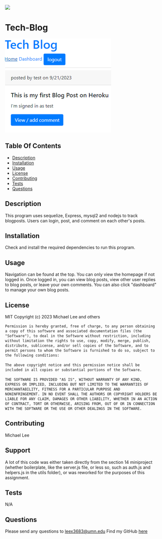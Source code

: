 
  [<img src="https://img.shields.io/badge/License-MIT-yellow.svg">](https://opensource.org/licenses/MIT)
  # Tech-Blog
![Example](img/demo.PNG)
  ## Table Of Contents
  * [Description](#description)
  * [Installation](#installation)
  * [Usage](#usage)
  * [License](#license)
  * [Contributing](#contributing)
  * [Tests](#tests)
  * [Questions](#questions)


  ## Description 
  This program uses sequelize, Express, mysql2 and nodejs to track blogposts. Users can login, post, and comment on each other's posts.

  ## Installation
  Check and install the required dependencies to run this program.

  ## Usage
  Navigation can be found at the top. You can only view the homepage if not logged in.  Once logged in, you can view blog posts, view other user replies to blog posts, or leave your own comments.  You can also click "dashboard" to manage your own blog posts.

  ## License
  MIT
  Copyright (c) 2023 Michael Lee and others

    Permission is hereby granted, free of charge, to any person obtaining
    a copy of this software and associated documentation files (the
    "Software"), to deal in the Software without restriction, including
    without limitation the rights to use, copy, modify, merge, publish,
    distribute, sublicense, and/or sell copies of the Software, and to
    permit persons to whom the Software is furnished to do so, subject to
    the following conditions:
    
    The above copyright notice and this permission notice shall be
    included in all copies or substantial portions of the Software.
    
    THE SOFTWARE IS PROVIDED "AS IS", WITHOUT WARRANTY OF ANY KIND,
    EXPRESS OR IMPLIED, INCLUDING BUT NOT LIMITED TO THE WARRANTIES OF
    MERCHANTABILITY, FITNESS FOR A PARTICULAR PURPOSE AND
    NONINFRINGEMENT. IN NO EVENT SHALL THE AUTHORS OR COPYRIGHT HOLDERS BE
    LIABLE FOR ANY CLAIM, DAMAGES OR OTHER LIABILITY, WHETHER IN AN ACTION
    OF CONTRACT, TORT OR OTHERWISE, ARISING FROM, OUT OF OR IN CONNECTION
    WITH THE SOFTWARE OR THE USE OR OTHER DEALINGS IN THE SOFTWARE.

  ## Contributing
  Michael Lee

  ## Support
  A lot of this code was either taken directly from the section 14 miniproject (whether boilerplate, like the server.js file, or less so, such as auth.js and helpers.js in the utils folder), or was reworked for the purposes of this assignment.

  ## Tests
  N/A

  ## Questions
  Please send any questions to leex3683@umn.edu
  Find my GitHub [here](https://github.com/leex3683)
